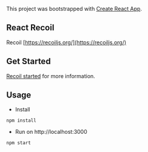 This project was bootstrapped with [Create React App](https://github.com/facebook/create-react-app).

## React Recoil

Recoil [https://recoiljs.org/](https://recoiljs.org/)

## Get Started

[Recoil started](https://recoiljs.org/docs/introduction/getting-started/) for more information.

## Usage

- Install

```
npm install
```

- Run on http://localhost:3000

```
npm start
```
